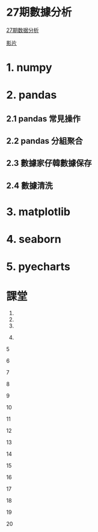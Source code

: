 # 27期數據分析

[27期数据分析](https://drive.weixin.qq.com/s?k=ALkAWQcmAGUOdLFxFE#/?folderId=i.1970326533986745.1688858196447818_d.727248923xQsV)

[影片](https://pan.baidu.com/s/1hC_Mvx5EoRKclR5YXTJ3tw?pwd=pex3)

# 1.	numpy

# 2.	pandas

## 2.1	pandas	常見操作

## 2.2	pandas	分組聚合

## 2.3	數據家仔韓數據保存

## 2.4	數據清洗

# 3.	matplotlib



# 4.	seaborn



# 5.	pyecharts

# 課堂

1.  	

2. 

3. 

4. ​	

5

6

7

8

9

10

11

12

13

14

15

16

17

18

19

20